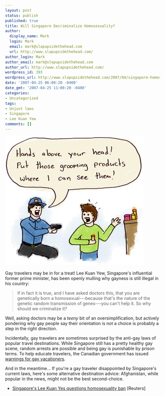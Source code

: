 ```yaml
---
layout: post
status: publish
published: true
title: Will Singapore Decriminalize Homosexuality?
author:
  display_name: Mark
  login: Mark
  email: mark@slapupsidethehead.com
  url: http://www.slapupsidethehead.com/
author_login: Mark
author_email: mark@slapupsidethehead.com
author_url: http://www.slapupsidethehead.com/
wordpress_id: 393
wordpress_url: http://www.slapupsidethehead.com/2007/04/singapore-homosexuality/
date: '2007-04-25 06:00:20 -0400'
date_gmt: '2007-04-25 11:00:20 -0400'
categories:
- Uncategorized
tags:
- Unjust laws
- Singapore
- Lee Kuan Yew
comments: []
---
```

![Singapore Criminal](/wp-content/media/2007/04/singapore-criminal.jpg)

Gay travelers may be in for a treat! Lee Kuan Yew, Singapore's influential former prime minister, has been openly mulling why gayness is still illegal in his country:

> If in fact it is true, and I have asked doctors this, that you are genetically born a homosexual---because that's the nature of the genetic random transmission of genes---you can't help it. So why should we criminalize it?

Well, asking doctors may be a _teeny_ bit of an oversimplification, but actively pondering why gay people say their orientation is not a choice is probably a step in the right direction.

Incidentally, gay travelers are sometimes surprised by the anti-gay laws of popular travel destinations. While Singapore still has a pretty healthy gay scene, random arrests are possible and being gay is punishable by prison terms. To help educate travelers, the Canadian government has issued [warnings for gay vacationers](http://www.slapupsidethehead.com/2006/06/canada-warns-gay-travelers/ "A handy guide of where you won't be killed.").

And in the meantime... If you're a gay traveler disappointed by Singapore's current laws, here's some alternative destination advice: Afghanistan, while popular in the news, might not be the best second-choice.

- [Singapore's Lee Kuan Yes questions homosexuality ban](http://ca.today.reuters.com/news/newsArticle.aspx?type=topNews&storyID=2007-04-23T034907Z_01_SIN333510_RTRIDST_0_NEWS-SINGAPORE-HOMOSEXUALITY-COL.XML) [Reuters]
